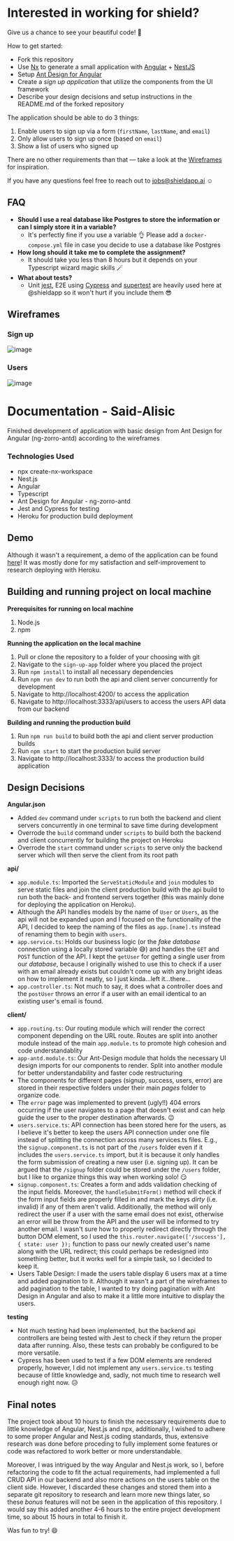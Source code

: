 # Interested in working for shield?

Give us a chance to see your beautiful code! 🤩 

How to get started:
- Fork this repository
- Use [Nx](https://nx.dev/) to generate a small application with [Angular](https://angular.io/) + [NestJS](https://nestjs.com/)
- Setup [Ant Design for Angular](https://ng.ant.design/docs/introduce/en)
- Create a *sign up application* that utilize the components from the UI framework
- Describe your design decisions and setup instructions in the README.md of the forked repository

The application should be able to do 3 things:
1. Enable users to sign up via a form (`firstName`, `lastName`, and `email`)
3. Only allow users to sign up once (based on `email`)
4. Show a list of users who signed up

There are no other requirements than that — take a look at the [Wireframes](#wireframes) for inspiration.

If you have any questions feel free to reach out to jobs@shieldapp.ai ☺️

## FAQ
- **Should I use a real database like Postgres to store the information or can I simply store it in a variable?**
    - It's perfectly fine if you use a variable 👌 Please add a `docker-compose.yml` file in case you decide to use a database like Postgres
- **How long should it take me to complete the assignment?**
    - It should take you less than 8 hours but it depends on your Typescript wizard magic skills 🪄
- **What about tests?**
    - Unit [jest](https://jestjs.io/), E2E using [Cypress](https://www.cypress.io/) and [supertest](https://github.com/visionmedia/supertest) are heavily used here at @shieldapp so it won't hurt if you include them 😎 

## Wireframes

### Sign up

![image](https://user-images.githubusercontent.com/16419971/114538338-928f1000-9c53-11eb-8be9-702381d7dbde.png)


### Users

![image](https://user-images.githubusercontent.com/16419971/114539208-8ce5fa00-9c54-11eb-81bd-70387184cd2d.png)


# Documentation - Said-Alisic

Finished development of application with basic design from Ant Design for Angular (ng-zorro-antd) according to the wireframes

### Technologies Used
- npx create-nx-workspace
- Nest.js
- Angular
- Typescript
- Ant Design for Angular - ng-zorro-antd
- Jest and Cypress for testing
- Heroku for production build deployment

## Demo 
Although it wasn't a requirement, a demo of the application can be found [here](https://sign-up-app-saidalisic.herokuapp.com/)! It was mostly done for my satisfaction and self-improvement to research deploying with Heroku.


## Building and running project on local machine

**Prerequisites for running on local machine**
1. Node.js
2. npm

**Running the application on the local machine**
1. Pull or clone the repository to a folder of your choosing with git
2. Navigate to the `sign-up-app` folder where you placed the project
3. Run `npm install` to install all necessary dependencies
4. Run `npm run dev` to run both the api and client server concurrently for development
5. Navigate to http://localhost:4200/ to access the application
6. Navigate to http://localhost:3333/api/users to access the users API data from our backend

**Building and running the production build**
1. Run `npm run build` to build both the api and client server production builds
2. Run `npm start` to start the production build server
3. Navigate to http://localhost:3333/ to access the production build application


## Design Decisions

**Angular.json**
- Added `dev` command under `scripts` to run both the backend and client servers concurrently in one terminal to save time during development
- Overrode the `build` command under `scripts` to build both the backend and client concurrently for building the project on Heroku
- Overrode the `start` command under `scripts` to serve only the backend server which will then serve the client from its root path

**api/**
- `app.module.ts`: Imported the  `ServeStaticModule` and `join` modules to serve static files and join the client production build with the api build to run both the back- and frontend servers together (this was mainly done for deploying the application on Heroku).
- Although the API handles models by the name of `User` or `Users`, as the api will not be expanded upon and I focused on the functionality of the API, I decided to keep the naming of the files as `app.[name].ts` instead of renaming them to begin with `users`.
- `app.service.ts`: Holds our business logic (or the *fake database* connection using a locally stored variable :sweat_smile:) and handles the `GET` and `POST` function of the API. I kept the `getUser` for getting a single user from our *database*, because I originally wished to use this to check if a user with an email already exists but couldn't come up with any bright ideas on how to implement it neatly, so I just kinda...left it...there...
- `app.controller.ts`: Not much to say, it does what a controller does and the `postUser` throws an error if a user with an email identical to an existing user's email is found. 

**client/**
- `app.routing.ts`: Our routing module which will render the correct component depending on the URL route. Routes are split into another module instead of the main `app.module.ts` to promote high cohesion and code understandablity 
- `app-antd.module.ts`: Our Ant-Design module that holds the necessary UI design imports for our components to render. Split into another module for better understandability and faster code restructuring
- The components for different pages (signup, success, users, error) are stored in their respective folders under their main *pages* folder to organize code.
- The `error` page was implemented to prevent (ugly!!) 404 errors occurring if the user navigates to a page that doesn't exist and can help guide the user to the proper destination afterwards. :wink:
- `users.service.ts`: API connection has been stored here for the users, as I believe it's better to keep the users API connection under one file instead of splitting the connection across many services.ts files. E.g., the `signup.component.ts` is not part of the `/users` folder even if it includes the `users.service.ts` import, but it is because it only handles the form submission of creating a new user (i.e. signing up). It can be argued that the `/signup` folder could be stored under the `/users` folder, but I like to organize things this way when working solo! :smirk:
- `signup.component.ts`: Creates a form and adds validation checking of the input fields. Moreover, the `handleSubmitForm()` method will check if the form input fields are properly filled in and mark the keys *dirty* (i.e. invalid) if any of them aren't valid. Additionally, the method will only redirect the user if a user with the same email does not exist, otherwise an error will be throw from the API and the user will be informed to try another email. I wasn't sure how to properly redirect directly through the button DOM element, so I used the `this.router.navigate(['/success'], { state: user });` function to pass our newly created user's name along with the URL redirect; this could perhaps be redesigned into something better, but it works well for a simple task, so I decided to keep it.
- Users Table Design: I made the users table display 6 users max at a time and added pagination to it. Although it wasn't a part of the wireframes to add pagination to the table, I wanted to try doing pagination with Ant Design in Angular and also to make it a little more intuitive to display the users.

**testing**
- Not much testing had been implemented, but the backend api controllers are being tested with Jest to check if they return the proper data after running. Also, these tests can probably be configured to be more versatile.
- Cypress has been used to test if a few DOM elements are rendered properly, however, I did not implement any `users.service.ts` testing because of little knowledge and, sadly, not much time to research well enough right now. :disappointed_relieved:


## Final notes
The project took about 10 hours to finish the necessary requirements due to little knowledge of Angular, Nest.js and npx, additionally, I wished to adhere to some proper Angular and Nest.js coding standards, thus, extensive research was done before proceding to fully implement some features or code was refactored to work better or more understandable.

Moreover, I was intrigued by the way Angular and Nest.js work, so I, before refactoring the code to fit the actual requirements, had implemented a full CRUD API in our backend and also more actions on the users table on the client side. However, I discarded these changes and stored them into a separate git repository to research and learn more new things later, so these *bonus* features will not be seen in the application of this repository. I would say this added another 4-6 hours to the entire project development time, so about 15 hours in total to finish it. 

Was fun to try! :smile:




